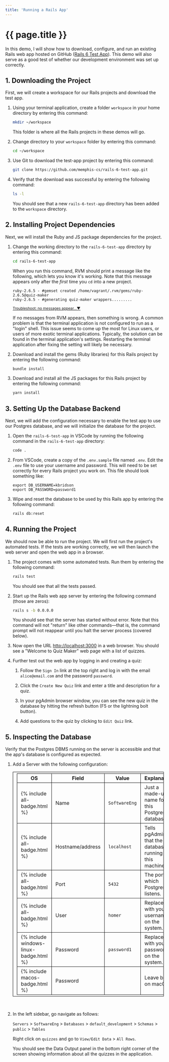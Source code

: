```yaml
---
title: 'Running a Rails App'
---
```

<style>
    .highlighter-rouge {
        white-space: nowrap;
    }

    th {
        white-space: nowrap;
    }

    table {
        border-collapse: collapse;
    }

    table, th, td {
        border: 1px solid black;
        padding: 0.25rem 0.75rem;
    }
</style>

# {{ page.title }}

In this demo, I will show how to download, configure, and run an existing Rails web app hosted on GitHub ([Rails 6 Test App](https://github.com/memphis-cs/rails-6-test-app)). This demo will also serve as a good test of whether our development environment was set up correctly.

## 1. Downloading the Project

First, we will create a workspace for our Rails projects and download the test app.

1. Using your terminal application, create a folder `workspace` in your home directory by entering this command:

    ```bash
    mkdir ~/workspace
    ```

    This folder is where all the Rails projects in these demos will go.

1. Change directory to your `workspace` folder by entering this command:

    ```bash
    cd ~/workspace
    ```

1. Use Git to download the test-app project by entering this command:

    ```bash
    git clone https://github.com/memphis-cs/rails-6-test-app.git
    ```

1. Verify that the download was successful by entering the following command:

    ```bash
    ls -l
    ```

    You should see that a new `rails-6-test-app` directory has been added to the `workspace` directory.

## 2. Installing Project Dependencies

Next, we will install the Ruby and JS package dependencies for the project.

1. Change the working directory to the `rails-6-test-app` directory by entering this command:

    ```bash
    cd rails-6-test-app
    ```

    When you run this command, RVM should print a message like the following, which lets you know it's working. Note that this message appears only after the _first_ time you `cd` into a new project.

    ```text
    ruby-2.6.5 - #gemset created /home/vagrant/.rvm/gems/ruby-2.6.5@quiz-maker
    ruby-2.6.5 - #generating quiz-maker wrappers.........
    ```

    <span class="ml-2 text-nowrap"><small><a class="text-muted" data-toggle="collapse" href="#moreDetails3-5" role="button" aria-expanded="false" aria-controls="moreDetails3-5">Troubleshoot: no messages appear...▼</a></small></span>

    <div class="collapse" id="moreDetails3-5">
    <p class="text-muted mr-3 ml-3">
    If no messages from RVM appears, then something is wrong. A common problem is that the terminal application is not configured to run as a "login" shell. This issue seems to come up the most for Linux users, or users of more exotic terminal applications. Typically, the solution can be found in the terminal application's settings. Restarting the terminal application after fixing the setting will likely be necessary.
    </p>
    </div>

1. Download and install the gems (Ruby libraries) for this Rails project by entering the following command:

    ```bash
    bundle install
    ```

1. Download and install all the JS packages for this Rails project by entering the following command:

    ```bash
    yarn install
    ```

## 3. Setting Up the Database Backend

Next, we will add the configuration necessary to enable the test app to use our Postgres database, and we will initialize the database for the project.

1. Open the `rails-6-test-app` in VSCode by running the following command in the `rails-6-test-app` directory:

    ```bash
    code .
    ```

1. From VSCode, create a copy of the `.env.sample` file named `.env`. Edit the `.env` file to use your username and password. This will need to be set correctly for every Rails project you work on. This file should look something like:

    ```text
    export DB_USERNAME=kbridson
    export DB_PASSWORD=password1
    ```

1. Wipe and reset the database to be used by this Rails app by entering the following command:

    ```bash
    rails db:reset
    ```

## 4. Running the Project

We should now be able to run the project. We will first run the project's automated tests. If the tests are working correctly, we will then launch the web server and open the web app in a browser.

1. The project comes with some automated tests. Run them by entering the following command:

    ```bash
    rails test
    ```

    You should see that all the tests passed.

1. Start up the Rails web app server by entering the following command (those are zeros):

    ```bash
    rails s -b 0.0.0.0
    ```

    You should see that the server has started without error. Note that this command will not "return" like other commands—that is, the command prompt will not reappear until you halt the server process (covered below).

1. Now open the URL <http://localhost:3000> in a web browser. You should see a "Welcome to Quiz Maker" web page with a list of quizzes.

1. Further test out the web app by logging in and creating a quiz:

    1. Follow the `Sign In` link at the top right and log in with the email `alice@email.com` and the password `password`.

    1. Click the `Create New Quiz` link and enter a title and description for a quiz.

    1. In your pgAdmin browser window, you can see the new quiz in the database by hitting the refresh button (F5 or the lightning bolt button).

    1. Add questions to the quiz by clicking to `Edit Quiz` link.

## 5. Inspecting the Database

Verify that the Postgres DBMS running on the server is accessible and that the app's database is configured as expected.

1. Add a Server with the following configuration:

    | OS | Field | Value | Explanation |
    | ----- | ----- | ----- | ----- |
    | {% include all-badge.html %} | Name | `SoftwareEng` | Just a made-up name for this Postgres database. |
    | {% include all-badge.html %} | Hostname/address | `localhost` | Tells pgAdmin that the database is running on this machine. |
    | {% include all-badge.html %} | Port | `5432` | The port on which Postgres listens. |
    | {% include all-badge.html %} | User | `homer` | Replace with your username on the system. |
    | {% include windows-linux-badge.html %} | Password | `password1` | Replace with your password on the system. |
    | {% include macos-badge.html %} | Password | | Leave blank on macOS. |

    &nbsp; 

1. In the left sidebar, go navigate as follows:

    `Servers` > `SoftwareEng` > `Databases` > `default_development` > `Schemas` > `public` > `Tables`

    Right click on `quizzes` and go to `View/Edit Data` > `All Rows`.

    You should see the Data Output panel in the bottom right corner of the screen showing information about all the quizzes in the application.
